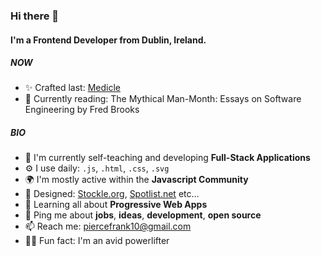 ### Hi there 👋

#### I'm a Frontend Developer from Dublin, Ireland.

##### NOW

- ✨ Crafted last: [Medicle](https://www.medicle.net/)
- 📕 Currently reading: The Mythical Man-Month: Essays on Software Engineering by Fred Brooks

##### BIO

- 🏢 I'm currently self-teaching and developing **Full-Stack Applications**
- ⚙️ I use daily: `.js`, `.html`, `.css`, `.svg`
- 🌍 I'm mostly active within the **Javascript Community**
- 💅 Designed: [Stockle.org](https://www.stockle.org), [Spotlist.net](https://www.spotlist.net/) etc…
- 🌱 Learning all about **Progressive Web Apps**
- 💬 Ping me about **jobs**, **ideas**, **development**, **open source**
- 📫 Reach me: piercefrank10@gmail.com
- 🏋️‍♂️ Fun fact: I'm an avid powerlifter
